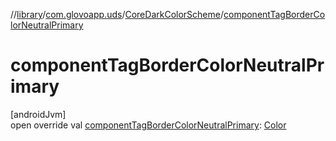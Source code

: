 //[library](../../../index.md)/[com.glovoapp.uds](../index.md)/[CoreDarkColorScheme](index.md)/[componentTagBorderColorNeutralPrimary](component-tag-border-color-neutral-primary.md)

# componentTagBorderColorNeutralPrimary

[androidJvm]\
open override val [componentTagBorderColorNeutralPrimary](component-tag-border-color-neutral-primary.md): [Color](https://developer.android.com/reference/kotlin/androidx/compose/ui/graphics/Color.html)

